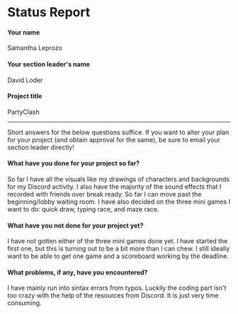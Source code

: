 # Status Report

#### Your name

Samantha Leprozo

#### Your section leader's name

David Loder

#### Project title

PartyClash

***

Short answers for the below questions suffice. If you want to alter your plan for your project (and obtain approval for the same), be sure to email your section leader directly!

#### What have you done for your project so far?

So far I have all the visuals like my drawings of characters and backgrounds for my Discord activity. I also have the majority of the sound effects that I recorded with friends over break ready. So far I can move past the beginning/lobby waiting room. I have also decided on the three mini games I want to do: quick draw, typing race, and maze race. 

#### What have you not done for your project yet?

I have not gotten either of the three mini games done yet. I have started the first one, but this is turning out to be a bit more than I can chew. I still ideally want to be able to get one game and a scoreboard working by the deadline. 

#### What problems, if any, have you encountered?

I have mainly run into sintax errors from typos. Luckily the coding part isn't too crazy with the help of the resources from Discord. It is just very time consuming. 
